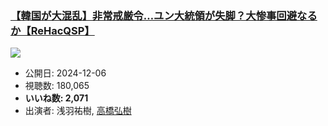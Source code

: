 ### [【韓国が大混乱】非常戒厳令…ユン大統領が失脚？大惨事回避なるか【ReHacQSP】](https://www.youtube.com/watch?v=5WBxgPs8Vz4)
[![](https://img.youtube.com/vi/5WBxgPs8Vz4/sddefault.jpg)](https://www.youtube.com/watch?v=5WBxgPs8Vz4)
-   公開日: 2024-12-06
-   視聴数: 180,065
-   **いいね数: 2,071**
-   出演者: 浅羽祐樹, [高橋弘樹](/rehacq_fan/people/高橋弘樹 "wikilink")
